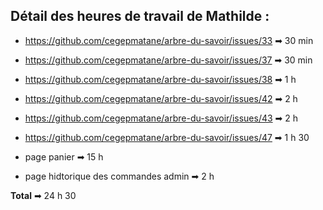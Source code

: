 ## Détail des heures de travail de Mathilde :

- https://github.com/cegepmatane/arbre-du-savoir/issues/33 ➡ 30 min

- https://github.com/cegepmatane/arbre-du-savoir/issues/37 ➡ 30 min

- https://github.com/cegepmatane/arbre-du-savoir/issues/38 ➡ 1 h

- https://github.com/cegepmatane/arbre-du-savoir/issues/42 ➡ 2 h

- https://github.com/cegepmatane/arbre-du-savoir/issues/43 ➡ 2 h

- https://github.com/cegepmatane/arbre-du-savoir/issues/47 ➡ 1 h 30

- page panier ➡ 15 h

- page hidtorique des commandes admin ➡ 2 h

**Total** ➡ 24 h 30
